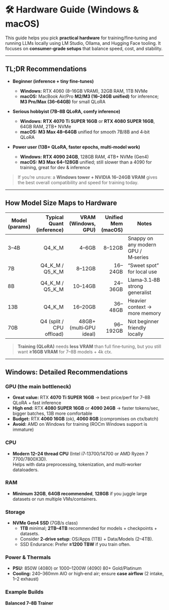 # 🛠️ Hardware Guide (Windows & macOS)

This guide helps you pick **practical hardware** for training/fine‑tuning and running LLMs locally using LM Studio, Ollama, and Hugging Face tooling. It focuses on **consumer‑grade setups** that balance speed, cost, and stability.

---

## TL;DR Recommendations

- **Beginner (inference + tiny fine‑tunes)**  
  - **Windows:** RTX 4060 (8–16GB VRAM), 32GB RAM, 1TB NVMe  
  - **macOS:** MacBook Air/Pro **M2/M3 (16–24GB unified)** for inference; **M3 Pro/Max (36–64GB)** for small QLoRA

- **Serious hobbyist (7B–8B QLoRA, comfy inference)**  
  - **Windows:** **RTX 4070 Ti SUPER 16GB** or **RTX 4080 SUPER 16GB**, 64GB RAM, 2TB+ NVMe  
  - **macOS:** **M3 Max 48–64GB** unified for smooth 7B/8B and 4‑bit QLoRA

- **Power user (13B+ QLoRA, faster epochs, multi‑model work)**  
  - **Windows:** **RTX 4090 24GB**, 128GB RAM, 4TB+ NVMe (Gen4)  
  - **macOS:** **M3 Max 64–128GB** unified; still slower than a 4090 for training, great for dev & inference

> If you’re unsure: a **Windows tower + NVIDIA 16–24GB VRAM** gives the best overall compatibility and speed for training today.

---

## How Model Size Maps to Hardware

| Model (params) | Typical Quant (inference) | VRAM (Windows, GPU) | Unified Mem (macOS) | Notes |
|---|---:|---:|---:|---|
| 3–4B | Q4_K_M | 4–6GB | 8–12GB | Snappy on any modern GPU / M‑series |
| 7B | Q4_K_M / Q5_K_M | 8–12GB | 16–24GB | “Sweet spot” for local use |
| 8B | Q4_K_M / Q5_K_M | 10–14GB | 24–36GB | Llama‑3.1‑8B strong generalist |
| 13B | Q4_K_M | 16–20GB | 36–48GB | Heavier context → more memory |
| 70B | Q4 (split / CPU offload) | 48GB+ (multi‑GPU ideal) | 96–192GB | Not beginner friendly locally |

> **Training (QLoRA)** needs **less VRAM** than full fine‑tuning, but you still want **≥16GB VRAM** for 7–8B models + 4k ctx.

---

## Windows: Detailed Recommendations

### GPU (the main bottleneck)
- **Great value:** RTX **4070 Ti SUPER 16GB** → best price/perf for 7–8B QLoRA + fast inference  
- **High end:** RTX **4080 SUPER 16GB** or **4090 24GB** → faster tokens/sec, bigger batches, 13B more comfortable  
- **Budget:** RTX **4060 16GB** (ok), **4060 8GB** (compromises on ctx/batch)  
- **Avoid:** AMD on Windows for training (ROCm Windows support is immature)

### CPU
- **Modern 12–24 thread CPU** (Intel i7‑13700/14700 or AMD Ryzen 7 7700/7800X3D).  
  Helps with data preprocessing, tokenization, and multi‑worker dataloaders.

### RAM
- **Minimum 32GB**, **64GB recommended**, **128GB** if you juggle large datasets or run multiple VMs/containers.

### Storage
- **NVMe Gen4 SSD** (7GB/s class)  
  - **1TB** minimal; **2TB–4TB** recommended for models + checkpoints + datasets.  
  - Consider **2‑drive setup**: OS/Apps (1TB) + Data/Models (2–4TB).  
  - SSD Endurance: Prefer **≥1200 TBW** if you train often.

### Power & Thermals
- **PSU:** 850W (4080) or 1000–1200W (4090) 80+ Gold/Platinum  
- **Cooling:** 240–360mm AIO or high‑end air; ensure **case airflow** (2 intake, 1–2 exhaust)

### Example Builds

**Balanced 7–8B Trainer**

